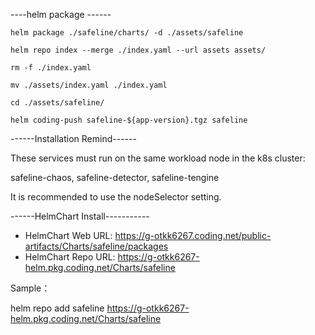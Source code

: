 ----helm package ------

```shell
helm package ./safeline/charts/ -d ./assets/safeline

helm repo index --merge ./index.yaml --url assets assets/

rm -f ./index.yaml

mv ./assets/index.yaml ./index.yaml

cd ./assets/safeline/

helm coding-push safeline-${app-version}.tgz safeline
```

------Installation Remind------

These services must run on the same workload node in the k8s cluster:

safeline-chaos, safeline-detector, safeline-tengine

It is recommended to use the nodeSelector setting.

------HelmChart Install-----------

- HelmChart Web URL:
https://g-otkk6267.coding.net/public-artifacts/Charts/safeline/packages
- HelmChart Repo URL:
https://g-otkk6267-helm.pkg.coding.net/Charts/safeline

Sample：

helm repo add safeline https://g-otkk6267-helm.pkg.coding.net/Charts/safeline
